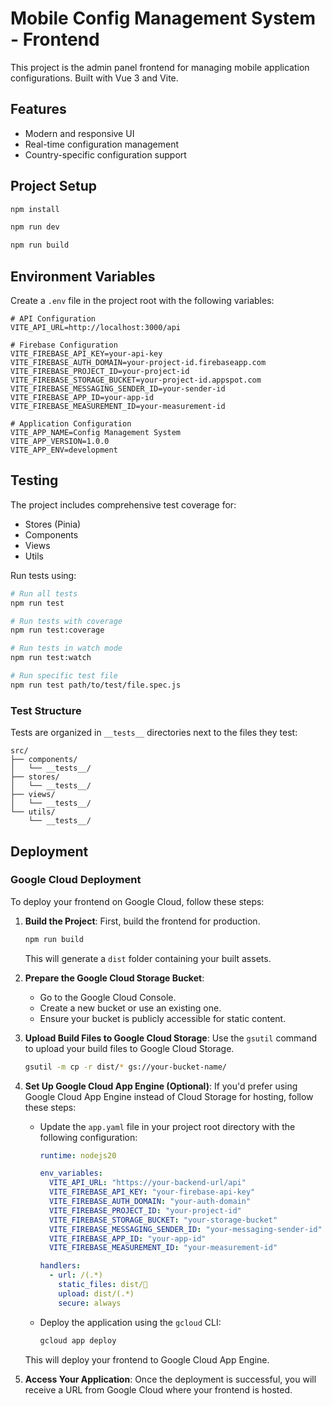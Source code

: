 # Mobile Config Management System - Frontend

This project is the admin panel frontend for managing mobile application configurations. Built with Vue 3 and Vite.

## Features

- Modern and responsive UI
- Real-time configuration management
- Country-specific configuration support

## Project Setup

```bash
npm install

npm run dev

npm run build
```

## Environment Variables

Create a `.env` file in the project root with the following variables:

```env
# API Configuration
VITE_API_URL=http://localhost:3000/api

# Firebase Configuration
VITE_FIREBASE_API_KEY=your-api-key
VITE_FIREBASE_AUTH_DOMAIN=your-project-id.firebaseapp.com
VITE_FIREBASE_PROJECT_ID=your-project-id
VITE_FIREBASE_STORAGE_BUCKET=your-project-id.appspot.com
VITE_FIREBASE_MESSAGING_SENDER_ID=your-sender-id
VITE_FIREBASE_APP_ID=your-app-id
VITE_FIREBASE_MEASUREMENT_ID=your-measurement-id

# Application Configuration
VITE_APP_NAME=Config Management System
VITE_APP_VERSION=1.0.0
VITE_APP_ENV=development
```

## Testing

The project includes comprehensive test coverage for:
- Stores (Pinia)
- Components
- Views
- Utils

Run tests using:
```bash
# Run all tests
npm run test

# Run tests with coverage
npm run test:coverage

# Run tests in watch mode
npm run test:watch

# Run specific test file
npm run test path/to/test/file.spec.js
```

### Test Structure

Tests are organized in `__tests__` directories next to the files they test:

```
src/
├── components/
│   └── __tests__/
├── stores/
│   └── __tests__/
├── views/
│   └── __tests__/
└── utils/
    └── __tests__/
```

## Deployment

### Google Cloud Deployment

To deploy your frontend on Google Cloud, follow these steps:

1. **Build the Project**:
   First, build the frontend for production.

   ```bash
   npm run build
   ```

   This will generate a `dist` folder containing your built assets.

2. **Prepare the Google Cloud Storage Bucket**:
   - Go to the Google Cloud Console.
   - Create a new bucket or use an existing one.
   - Ensure your bucket is publicly accessible for static content.

3. **Upload Build Files to Google Cloud Storage**:
   Use the `gsutil` command to upload your build files to Google Cloud Storage.

   ```bash
   gsutil -m cp -r dist/* gs://your-bucket-name/
   ```

4. **Set Up Google Cloud App Engine (Optional)**:
   If you'd prefer using Google Cloud App Engine instead of Cloud Storage for hosting, follow these steps:
   
   - Update the `app.yaml` file in your project root directory with the following configuration:

     ```yaml
     runtime: nodejs20

     env_variables:
       VITE_API_URL: "https://your-backend-url/api"
       VITE_FIREBASE_API_KEY: "your-firebase-api-key"
       VITE_FIREBASE_AUTH_DOMAIN: "your-auth-domain"
       VITE_FIREBASE_PROJECT_ID: "your-project-id"
       VITE_FIREBASE_STORAGE_BUCKET: "your-storage-bucket"
       VITE_FIREBASE_MESSAGING_SENDER_ID: "your-messaging-sender-id"
       VITE_FIREBASE_APP_ID: "your-app-id"
       VITE_FIREBASE_MEASUREMENT_ID: "your-measurement-id"

     handlers:
       - url: /(.*)
         static_files: dist/
         upload: dist/(.*)
         secure: always
     ```

   - Deploy the application using the `gcloud` CLI:

     ```bash
     gcloud app deploy
     ```

   This will deploy your frontend to Google Cloud App Engine.

6. **Access Your Application**:
   Once the deployment is successful, you will receive a URL from Google Cloud where your frontend is hosted.

